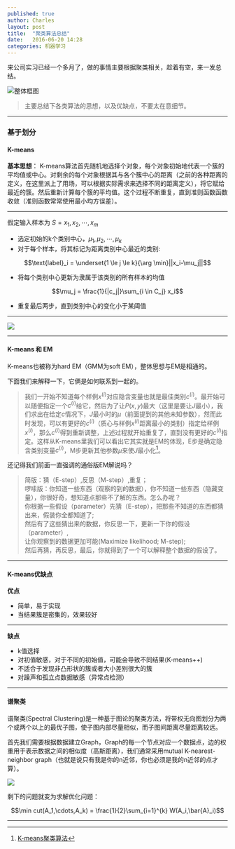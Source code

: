 ```yaml
---
published: true
author: Charles
layout: post
title:  "聚类算法总结"
date:   2016-06-20 14:28
categories: 机器学习
---
```


来公司实习已经一个多月了，做的事情主要根据聚类相关，趁着有空，来一发总结。

![整体框图][5]

> 主要总结下各类算法的思想，以及优缺点，不要太在意细节。

---

### 基于划分

#### K-means

**基本思想**： K-means算法首先随机地选择个对象，每个对象初始地代表一个簇的平均值或中心。对剩余的每个对象根据其与各个簇中心的距离（之前的各种距离的定义，在这里派上了用场，可以根据实际需求来选择不同的距离定义），将它赋给最近的簇。然后重新计算每个簇的平均值。这个过程不断重复，直到准则函数函数收敛（准则函数常常使用最小均方误差）。

---

假定输入样本为 $S = x_1,x_2,\cdots,x_m$

- 选定初始的k个类别中心，$\mu_1,\mu_2,\cdots,\mu_k$
- 对于每个样本，将其标记为距离类别中心最近的类别:

$$\text{label}_i = \underset{1 \le j \le k}{\arg \min}||x_i-\mu_j||$$

- 将每个类别中心更新为隶属于该类别的所有样本的均值

$$\mu_j = \frac{1}{|c_j|}\sum_{i \in C_j} x_i$$

- 重复最后两步，直到类别中心的变化小于某阈值

---

![][1]

---

#### K-means 和 EM

K-means也被称为hard EM（GMM为soft EM），整体思想与EM是相通的。

下面我们来解释一下，它俩是如何联系到一起的。

> 我们一开始不知道每个样例$x^{(i)}$对应隐含变量也就是最佳类别$c^{(i)}$。最开始可以随便指定一个$c^{(i)}$给它，然后为了让$P(x,y)$最大（这里是要让$J$最小），我们求出在给定$c$情况下，$J$最小时的$\mu$（前面提到的其他未知参数），然而此时发现，可以有更好的$c^{(i)}$（质心与样例$x^{(i)}$距离最小的类别）指定给样例$x^{(i)}$，那么$c^{(i)}$得到重新调整，上述过程就开始重复了，直到没有更好的$c^{(i)}$指定。这样从K-means里我们可以看出它其实就是EM的体现，E步是确定隐含类别变量$c^{(i)}$，M步更新其他参数$\mu$来使$J$最小化[^3]。

还记得我们前面一直强调的通俗版EM解说吗？

> 简版：猜（E-step）,反思（M-step）,重复；   
啰嗦版：你知道一些东西（观察的到的数据），你不知道一些东西（隐藏变量），你很好奇，想知道点那些不了解的东西。怎么办呢？     
你根据一些假设（parameter）先猜（E-step），把那些不知道的东西都猜出来，假装你全都知道了;      
然后有了这些猜出来的数据，你反思一下，更新一下你的假设（parameter）,   
让你观察到的数据更加可能(Maximize likelihood; M-step);    
然后再猜，再反思，最后，你就得到了一个可以解释整个数据的假设了。    

---

#### K-means优缺点

**优点**

- 简单，易于实现
- 当结果簇是密集的，效果较好

---

**缺点**

- k值选择
- 对初值敏感，对于不同的初始值，可能会导致不同结果(K-means++)
- 不适合于发现非凸形状的簇或者大小差别很大的簇
- 对躁声和孤立点数据敏感（异常点检测）

---

#### 谱聚类

谱聚类(Spectral Clustering)是一种基于图论的聚类方法，将带权无向图划分为两个或两个以上的最优子图，使子图内部尽量相似，而子图间距离尽量距离较远。

首先我们需要根据数据建立Graph，Graph的每一个节点对应一个数据点，边的权重用于表示数据之间的相似度（高斯距离），我们通常采用mutual K-nearest-neighbor graph（也就是说只有我是你的n近邻，你也必须是我的n近邻的点才算）。

![][6]

剩下的问题就变为求解优化问题：

$$\min cut(A_1,\cdots,A_k) = \frac{1}{2}\sum_{i=1}^{k} W(A_i,\bar{A}_i)$$

---

[1]:http://7xjbdi.com1.z0.glb.clouddn.com/kmeans_2.png
[2]:http://7xjbdi.com1.z0.glb.clouddn.com/hierarchical-clustering-agnes-diana.png
[3]:http://7xjbdi.com1.z0.glb.clouddn.com/2000px-DBSCAN-Illustration.svg.png
[4]:http://7xjbdi.com1.z0.glb.clouddn.com/delta_density_peak.png
[5]:http://7xjbdi.com1.z0.glb.clouddn.com/%E8%81%9A%E7%B1%BB%E7%AE%97%E6%B3%95.png
[6]:http://7xjbdi.com1.z0.glb.clouddn.com/mknngraph.png?imageView2/2/w/400

[^1]: [聚类方法](https://www.zybuluo.com/frank-shaw/note/117235)
[^2]: [聚类算法初探（五）DBSCAN](http://blog.csdn.net/itplus/article/details/10088625)
[^3]: [K-means聚类算法](http://www.cnblogs.com/jerrylead/archive/2011/04/06/2006910.html)
